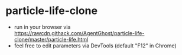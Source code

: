 # particle-life-clone
* run in your browser via https://rawcdn.githack.com/AgentGhost/particle-life-clone/master/particle-life.html
* feel free to edit parameters via DevTools (default "F12" in Chrome)
